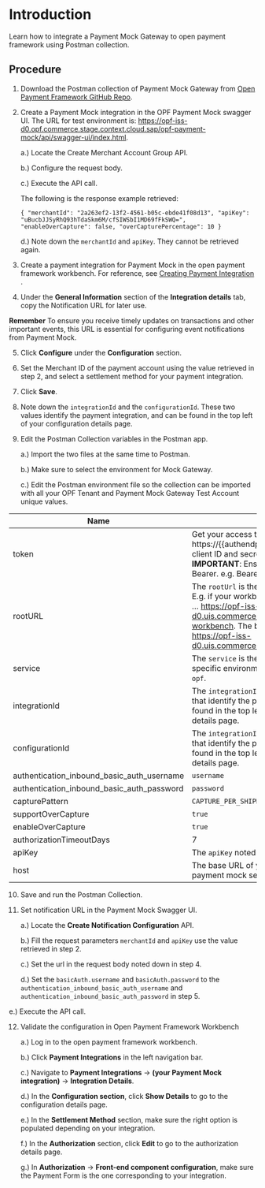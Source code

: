# Introduction
Learn how to integrate a Payment Mock Gateway to open payment framework using Postman collection.

## Procedure
1.	Download the Postman collection of Payment Mock Gateway from [Open Payment Framework GitHub Repo](https://github.com/opf-postman/commerce-cloud-open-payment-integration/tree/main/postman/paymentmock/Full%20Page).
   
2.	Create a Payment Mock integration in the OPF Payment Mock swagger UI. The URL for test environment is: <https://opf-iss-d0.opf.commerce.stage.context.cloud.sap/opf-payment-mock/api/swagger-ui/index.html>. 
   
    a.) Locate the Create Merchant Account Group API.
   
    b.) Configure the request body.
   
    c.) Execute the API call.
  	
   	The following is the response example retrieved:
  	
  	``{
  "merchantId": "2a263ef2-13f2-4561-b05c-ebde41f08d13",
  "apiKey": "uBucbJJSyRhQ93hTdaSkm6M/cfSIWSbI1MD69fFkSWQ=",
  "enableOverCapture": false,
  "overCapturePercentage": 10
  }
``
  	
    d.) Note down the ``merchantId`` and ``apiKey``. They cannot be retrieved again.

3. Create a payment integration for Payment Mock in the open payment framework workbench. For reference, see [Creating Payment Integration
](https://help.sap.com/docs/SAP_COMMERCE_CLOUD_PUBLIC_CLOUD/0996ba68e5794b8ab51db8d25d4c9f8a/852d7d8437254529828351dbde217118.html?state=DRAFT).

4. Under the **General Information** section of the **Integration details** tab, copy the Notification URL for later use.

**Remember**
To ensure you receive timely updates on transactions and other important events, this URL is essential for configuring event notifications from Payment Mock.

5. Click **Configure** under the **Configuration** section.

6. Set the Merchant ID of the payment account using the value retrieved in step 2, and select a settlement method for your payment integration.
7. Click **Save**.
8. Note down the ``integrationId`` and the ``configurationId``. These two values identify the payment integration, and can be found in the top left of your configuration details page.
9. Edit the Postman Collection variables in the Postman app.

   a.) Import the two files at the same time to Postman.

   b.) Make sure to select the environment for Mock Gateway.

   c.) Edit the Postman environment file so the collection can be imported with all your OPF Tenant and Payment Mock Gateway Test Account unique values.
   
| Name                                                                                 | Description                                                  
| ------------------------------------------------------------------------------------ | ------------------------------------------------------------------ |
| token                                                                                | Get your access token using the auth endpoint https://{{authendpoint}}/oauth2/token and client ID and secret obtained from BTP Cockpit. **IMPORTANT**: Ensure the value is prefixed with Bearer. e.g. Bearer {{token}}.  |                  
| rootURL                                                                              | The ``rootUrl`` is the ``BASE URL`` of your OPF tenant.  E.g. if your workbench/OPF cockpit url was this … https://opf-iss-d0.uis.commerce.stage.context.cloud.sap/opf-workbench. The base Url would be: https://opf-iss-d0.uis.commerce.stage.context.cloud.sap.| 
| service                                                                              | The ``service`` is the name of your OPF service in specific environment. This will usually just be ``opf``. |                 
| integrationId                                                                       | The ``integrationId`` and ``configurationId`` values that identify the payment integration can be found in the top left of your configuration details page.|                  
| configurationId                                                                     | The ``integrationId`` and ``configurationId`` values that identify the payment integration can be found in the top left of your configuration details page.|                                                                          
| authentication_inbound_basic_auth_username                                           | ``username``|                  
| authentication_inbound_basic_auth_password                                           | ``password``|                  
| capturePattern                                                                       | ``CAPTURE_PER_SHIPMENT``|                  
| supportOverCapture                                                                   | ``true``|                  
| enableOverCapture                                                                    | ``true``|                  
| authorizationTimeoutDays                                                             | 7   |                  
| apiKey                                                                               | The ``apiKey`` noted down in step 2.|                  
| host                                                                                 | The base URL of your tenant account in OPF payment mock service.|                  
              
10. Save and run the Postman Collection.
   
11. Set notification URL in the Payment Mock Swagger UI.
   
     a.) Locate the **Create Notification Configuration** API.
   
     b.) Fill the request parameters ``merchantId`` and ``apiKey`` use the value retrieved in step 2.
   
     c.) Set the url in the request body noted down in step 4.
   
     d.) Set the ``basicAuth.username`` and ``basicAuth.password`` to the ``authentication_inbound_basic_auth_username`` and ``authentication_inbound_basic_auth_password`` in step 5.
   
   e.) Execute the API call.

12. Validate the configuration in Open Payment Framework Workbench

     a.) Log in to the open payment framework workbench.
   
     b.) Click **Payment Integrations** in the left navigation bar.
   
     c.) Navigate to **Payment Integrations** -> **(your Payment Mock integration)** -> **Integration Details**.
   
     d.) In the **Configuration section**, click **Show Details** to go to the configuration details page.
   
     e.) In the **Settlement Method** section, make sure the right option is populated depending on your integration.
   
     f.) In the **Authorization** section, click **Edit** to go to the authorization details page.
   
     g.) In **Authorization** -> **Front-end component configuration**, make sure the Payment Form is the one corresponding to your integration.


      





